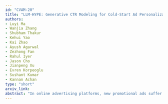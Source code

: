```yaml
---
id: "CVAM-20"
title: "LLM-HYPE: Generative CTR Modeling for Cold-Start Ad Personalization via Multimodal LLM-Based Hypernetworks"
authors:
- Luyi Ma
- Wanjia Zhang
- Shubham Thakur
- Kehui Yao
- Kai Zhao
- Ayush Agarwal
- Zezhong Fan
- Rahul Iyer
- Jason Cho
- Jianpeng Xu
- Evren Korpeoglu
- Sushant Kumar
- Kannan Achan
type: "short"
arxiv_link:
abstract: "In online advertising platforms, new promotional ads suffer from the cold-start problem when newly introduced ads lack sufficient user feedback for model training. In this work, we propose LLM-HYPE, a novel framework that treats large language models (LLMs) as hypernetworks to directly generate the parameters of the click-through rate (CTR) estimator—without any training labels. LLM-HYPE uses few-shot Chain-of-Thought prompting over multi-modal ad content (text and images) to infer feature-wise model weights for a linear CTR predictor. By retrieving semantically similar past campaigns via CLIP embeddings and formatting them into prompt-based demonstrations, the LLM learns to reason about customer intent, feature influence, and content relevance. To ensure numerical stability and serve-ability, we introduce normalization and calibration techniques that align the generated weights with production-ready CTR distributions. Extensive offline experiments show that LLM-HYPE significantly outperforms cold-start baselines and even surpasses traditionally trained models in NDCG@10. A 30-day online A/B testing demonstrates that the generated models achieve CTR performance comparable to continuously trained systems—without incurring labeling or retraining costs."
---
```

